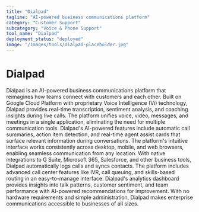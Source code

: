 ```yaml
---
title: "Dialpad"
tagline: "AI-powered business communications platform"
category: "Customer Support"
subcategory: "Voice & Phone Support"
tool_name: "Dialpad"
deployment_status: "deployed"
image: "/images/tools/dialpad-placeholder.jpg"
---
```


# Dialpad

Dialpad is an AI-powered business communications platform that reimagines how teams connect with customers and each other. Built on Google Cloud Platform with proprietary Voice Intelligence (Vi) technology, Dialpad provides real-time transcription, sentiment analysis, and coaching insights during live calls. The platform unifies voice, video, messages, and meetings in a single application, eliminating the need for multiple communication tools. Dialpad's AI-powered features include automatic call summaries, action item detection, and real-time agent assist cards that surface relevant information during conversations. The platform's intuitive interface works consistently across desktop, mobile, and web browsers, enabling seamless communication from any location. With native integrations to G Suite, Microsoft 365, Salesforce, and other business tools, Dialpad automatically logs calls and syncs contacts. The platform includes advanced call center features like IVR, call queuing, and skills-based routing in an easy-to-manage interface. Dialpad's analytics dashboard provides insights into talk patterns, customer sentiment, and team performance with AI-powered recommendations for improvement. With no hardware requirements and simple administration, Dialpad makes enterprise communications accessible to businesses of all sizes.

